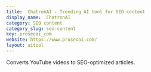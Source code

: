 ```yaml
---
title:  ChatronAI - Trending AI tool for SEO content
display_name:  ChatronAI
category: SEO content
category_slug: seo-content
key: proseoai_com
website: https://www.proseoai.com/
layout: aitool
---
```


Converts YouTube videos to SEO-optimized articles.
